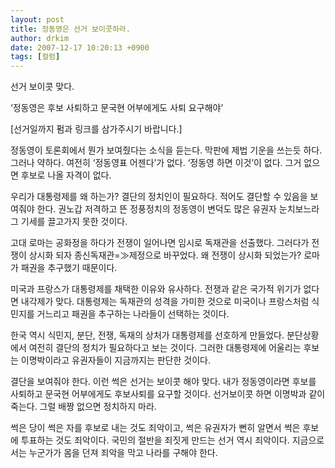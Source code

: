 ```yaml
---
layout: post
title: 정동영은 선거 보이콧하라.
author: drkim
date: 2007-12-17 10:20:13 +0900
tags: [컬럼]
---
```

 


  선거 보이콧 맞다.



  ‘정동영은 후보 사퇴하고 문국현 어부에게도 사퇴 요구해야’



  


  [선거일까지 펌과 링크를 삼가주시기 바랍니다.]



  


  정동영이 토론회에서 뭔가 보여줬다는 소식을 듣는다. 막판에 제법 기운을 쓰는듯 하다. 그러나 약하다. 여전히 ‘정동영표 어젠다’가 없다. ‘정동영 하면 이것’이 없다. 그거 없으면 후보로 나올 자격이 없다.



  


  우리가 대통령제를 왜 하는가? 결단의 정치인이 필요하다. 적어도 결단할 수 있음을 보여줘야 한다. 권노갑 저격하고 뜬 정풍정치의 정동영이 변덕도 많은 유권자 눈치보느라 그 기세를 끌고가지 못한 것이다.



  


  고대 로마는 공화정을 하다가 전쟁이 일어나면 임시로 독재관을 선출했다. 그러다가 전쟁이 상시화 되자 종신독재관=≫제정으로 바꾸었다. 왜 전쟁이 상시화 되었는가? 로마가 패권을 추구했기 때문이다.



  


  미국과 프랑스가 대통령제를 채택한 이유와 유사하다. 전쟁과 같은 국가적 위기가 없다면 내각제가 맞다. 대통령제는 독재관의 성격을 가미한 것으로 미국이나 프랑스처럼 식민지를 거느리고 패권을 추구하는 나라들이 선택하는 것이다.



  


  한국 역시 식민지, 분단, 전쟁, 독재의 상처가 대통령제를 선호하게 만들었다. 분단상황에서 여전히 결단의 정치가 필요하다고 보는 것이다. 그러한 대통령제에 어울리는 후보는 이명박이라고 유권자들이 지금까지는 판단한 것이다.



  


  결단을 보여줘야 한다. 이런 썩은 선거는 보이콧 해야 맞다. 내가 정동영이라면 후보를 사퇴하고 문국현 어부에게도 후보사퇴를 요구할 것이다. 선거보이콧 하면 이명박과 같이 죽는다. 그럴 배짱 없으면 정치하지 마라.



  


  썩은 당이 썩은 자를 후보로 내는 것도 죄악이고, 썩은 유권자가 뻔히 알면서 썩은 후보에 투표하는 것도 죄악이다. 국민의 절반을 죄짓게 만드는 선거 역시 죄악이다. 지금으로서는 누군가가 몸을 던져 죄악을 막고 나라를 구해야 한다.



  


  